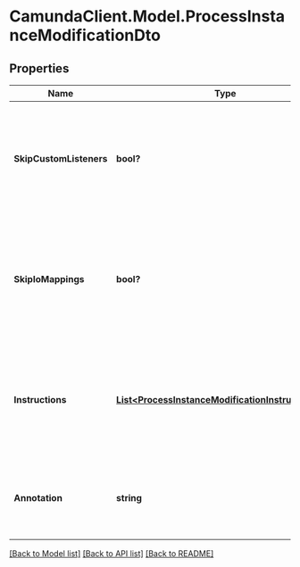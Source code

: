 # CamundaClient.Model.ProcessInstanceModificationDto
## Properties

Name | Type | Description | Notes
------------ | ------------- | ------------- | -------------
**SkipCustomListeners** | **bool?** | Skip execution listener invocation for activities that are started or ended as part of this request. | [optional] 
**SkipIoMappings** | **bool?** | Skip execution of [input/output variable mappings](https://docs.camunda.org/manual/7.14/user-guide/process-engine/variables/#input-output-variable-mapping) for activities that are started or ended as part of this request. | [optional] 
**Instructions** | [**List&lt;ProcessInstanceModificationInstructionDto&gt;**](ProcessInstanceModificationInstructionDto.md) | JSON array of modification instructions. The instructions are executed in the order they are in. | [optional] 
**Annotation** | **string** | An arbitrary text annotation set by a user for auditing reasons. | [optional] 

[[Back to Model list]](../README.md#documentation-for-models) [[Back to API list]](../README.md#documentation-for-api-endpoints) [[Back to README]](../README.md)

